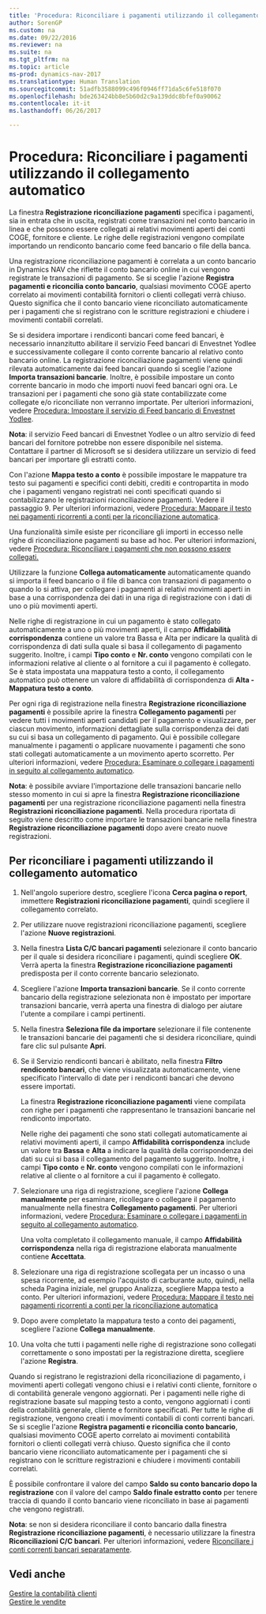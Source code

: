 ```yaml
---
title: 'Procedura: Riconciliare i pagamenti utilizzando il collegamento automatico'
author: SorenGP
ms.custom: na
ms.date: 09/22/2016
ms.reviewer: na
ms.suite: na
ms.tgt_pltfrm: na
ms.topic: article
ms-prod: dynamics-nav-2017
ms.translationtype: Human Translation
ms.sourcegitcommit: 51adfb3588099c496f0946ff71da5c6fe518f070
ms.openlocfilehash: bde263424bb8e5b60d2c9a139ddc8bfef0a90062
ms.contentlocale: it-it
ms.lasthandoff: 06/26/2017

---
```


# <a name="how-to-reconcile-payments-using-automatic-application"></a>Procedura: Riconciliare i pagamenti utilizzando il collegamento automatico
La finestra **Registrazione riconciliazione pagamenti** specifica i pagamenti, sia in entrata che in uscita, registrati come transazioni nel conto bancario in linea e che possono essere collegati ai relativi movimenti aperti dei conti COGE, fornitore e cliente. Le righe delle registrazioni vengono compilate importando un rendiconto bancario come feed bancario o file della banca.

Una registrazione riconciliazione pagamenti è correlata a un conto bancario in Dynamics NAV che riflette il conto bancario online in cui vengono registrate le transazioni di pagamento. Se si sceglie l'azione **Registra pagamenti e riconcilia conto bancario**, qualsiasi movimento COGE aperto correlato ai movimenti contabilità fornitori o clienti collegati verrà chiuso. Questo significa che il conto bancario viene riconciliato automaticamente per i pagamenti che si registrano con le scritture registrazioni e chiudere i movimenti contabili correlati.

Se si desidera importare i rendiconti bancari come feed bancari, è necessario innanzitutto abilitare il servizio Feed bancari di Envestnet Yodlee e successivamente collegare il conto corrente bancario al relativo conto bancario online. La registrazione riconciliazione pagamenti viene quindi rilevata automaticamente dai feed bancari quando si sceglie l'azione **Importa transazioni bancarie**. Inoltre, è possibile impostare un conto corrente bancario in modo che importi nuovi feed bancari ogni ora. Le transazioni per i pagamenti che sono già state contabilizzate come collegate e/o riconciliate non verranno importate. Per ulteriori informazioni, vedere [Procedura: Impostare il servizio di Feed bancario di Envestnet Yodlee](bank-how-setup-bank-statement-service.md).

**Nota**: il servizio Feed bancari di Envestnet Yodlee o un altro servizio di feed bancari del fornitore potrebbe non essere disponibile nel sistema. Contattare il partner di Microsoft se si desidera utilizzare un servizio di feed bancari per importare gli estratti conto.

Con l'azione **Mappa testo a conto** è possibile impostare le mappature tra testo sui pagamenti e specifici conti debiti, crediti e contropartita in modo che i pagamenti vengano registrati nei conti specificati quando si contabilizzano le registrazioni riconciliazione pagamenti. Vedere il passaggio 9. Per ulteriori informazioni, vedere [Procedura: Mappare il testo nei pagamenti ricorrenti a conti per la riconciliazione automatica](receivables-how-map-text-recurring-payments-accounts-auto-reconcilliation.md).

Una funzionalità simile esiste per riconciliare gli importi in eccesso nelle righe di riconciliazione pagamenti su base ad hoc. Per ulteriori informazioni, vedere [Procedura: Riconciliare i pagamenti che non possono essere collegati.](receivables-how-reconcile-payments-cannot-apply-auto.md)

Utilizzare la funzione **Collega automaticamente** automaticamente quando si importa il feed bancario o il file di banca con transazioni di pagamento o quando lo si attiva, per collegare i pagamenti ai relativi movimenti aperti in base a una corrispondenza dei dati in una riga di registrazione con i dati di uno o più movimenti aperti.

Nelle righe di registrazione in cui un pagamento è stato collegato automaticamente a uno o più movimenti aperti, il campo **Affidabilità corrispondenza** contiene un valore tra Bassa e Alta per indicare la qualità di corrispondenza di dati sulla quale si basa il collegamento di pagamento suggerito. Inoltre, i campi **Tipo conto** e **Nr. conto** vengono compilati con le informazioni relative al cliente o al fornitore a cui il pagamento è collegato. Se è stata impostata una mappatura testo a conto, il collegamento automatico può ottenere un valore di affidabilità di corrispondenza di **Alta - Mappatura testo a conto**.

Per ogni riga di registrazione nella finestra **Registrazione riconciliazione pagamenti** è possibile aprire la finestra **Collegamento pagamenti** per vedere tutti i movimenti aperti candidati per il pagamento e visualizzare, per ciascun movimento, informazioni dettagliate sulla corrispondenza dei dati su cui si basa un collegamento di pagamento. Qui è possibile collegare manualmente i pagamenti o applicare nuovamente i pagamenti che sono stati collegati automaticamente a un movimento aperto scorretto. Per ulteriori informazioni, vedere [Procedura: Esaminare o collegare i pagamenti in seguito al collegamento automatico](receivables-how-review-apply-payments-auto-application.md).

**Nota**: è possibile avviare l'importazione delle transazioni bancarie nello stesso momento in cui si apre la finestra **Registrazione riconciliazione pagamenti** per una registrazione riconciliazione pagamenti nella finestra **Registrazioni riconciliazione pagamenti**. Nella procedura riportata di seguito viene descritto come importare le transazioni bancarie nella finestra **Registrazione riconciliazione pagamenti** dopo avere creato nuove registrazioni.

## <a name="to-reconcile-payments-using-automatic-application"></a>Per riconciliare i pagamenti utilizzando il collegamento automatico
1. Nell'angolo superiore destro, scegliere l'icona **Cerca pagina o report**, immettere **Registrazioni riconciliazione pagamenti**, quindi scegliere il collegamento correlato.
2. Per utilizzare nuove registrazioni riconciliazione pagamenti, scegliere l'azione **Nuove registrazioni**.
3. Nella finestra **Lista C/C bancari pagamenti** selezionare il conto bancario per il quale si desidera riconciliare i pagamenti, quindi scegliere **OK**.
Verrà aperta la finestra **Registrazione riconciliazione pagamenti** predisposta per il conto corrente bancario selezionato.
4. Scegliere l'azione **Importa transazioni bancarie**.
Se il conto corrente bancario della registrazione selezionata non è impostato per importare transazioni bancarie, verrà aperta una finestra di dialogo per aiutare l'utente a compilare i campi pertinenti.
5. Nella finestra **Seleziona file da importare** selezionare il file contenente le transazioni bancarie dei pagamenti che si desidera riconciliare, quindi fare clic sul pulsante **Apri**.  
6. Se il Servizio rendiconti bancari è abilitato, nella finestra **Filtro rendiconto bancari**, che viene visualizzata automaticamente, viene specificato l'intervallo di date per i rendiconti bancari che devono essere importati.

    La finestra **Registrazione riconciliazione pagamenti** viene compilata con righe per i pagamenti che rappresentano le transazioni bancarie nel rendiconto importato.

    Nelle righe dei pagamenti che sono stati collegati automaticamente ai relativi movimenti aperti, il campo **Affidabilità corrispondenza** include un valore tra **Bassa** e **Alta** a indicare la qualità della corrispondenza dei dati su cui si basa il collegamento del pagamento suggerito. Inoltre, i campi **Tipo conto** e **Nr. conto** vengono compilati con le informazioni relative al cliente o al fornitore a cui il pagamento è collegato.
7. Selezionare una riga di registrazione, scegliere l'azione **Collega manualmente** per esaminare, ricollegare o collegare il pagamento manualmente nella finestra **Collegamento pagamenti**. Per ulteriori informazioni, vedere [Procedura: Esaminare o collegare i pagamenti in seguito al collegamento automatico](receivables-how-review-apply-payments-auto-application.md).

    Una volta completato il collegamento manuale, il campo **Affidabilità corrispondenza** nella riga di registrazione elaborata manualmente contiene **Accettata**.
8. Selezionare una riga di registrazione scollegata per un incasso o una spesa ricorrente, ad esempio l'acquisto di carburante auto, quindi, nella scheda Pagina iniziale, nel gruppo Analizza, scegliere Mappa testo a conto. Per ulteriori informazioni, vedere [Procedura: Mappare il testo nei pagamenti ricorrenti a conti per la riconciliazione automatica](receivables-how-map-text-recurring-payments-accounts-auto-reconcilliation.md)
9. Dopo avere completato la mappatura testo a conto dei pagamenti, scegliere l'azione **Collega manualmente**.
10. Una volta che tutti i pagamenti nelle righe di registrazione sono collegati correttamente o sono impostati per la registrazione diretta, scegliere l'azione **Registra**.

Quando si registrano le registrazioni della riconciliazione di pagamento, i movimenti aperti collegati vengono chiusi e i relativi conti cliente, fornitore o di contabilità generale vengono aggiornati. Per i pagamenti nelle righe di registrazione basate sul mapping testo a conto, vengono aggiornati i conti della contabilità generale, cliente e fornitore specificati. Per tutte le righe di registrazione, vengono creati i movimenti contabili di conti correnti bancari. Se si sceglie l'azione **Registra pagamenti e riconcilia conto bancario**, qualsiasi movimento COGE aperto correlato ai movimenti contabilità fornitori o clienti collegati verrà chiuso. Questo significa che il conto bancario viene riconciliato automaticamente per i pagamenti che si registrano con le scritture registrazioni e chiudere i movimenti contabili correlati.

È possibile confrontare il valore del campo **Saldo su conto bancario dopo la registrazione** con il valore del campo **Saldo finale estratto conto** per tenere traccia di quando il conto bancario viene riconciliato in base ai pagamenti che vengono registrati.

**Nota**: se non si desidera riconciliare il conto bancario dalla finestra **Registrazione riconciliazione pagamenti**, è necessario utilizzare la finestra **Riconciliazioni C/C bancari**. Per ulteriori informazioni, vedere [Riconciliare i conti correnti bancari separatamente](bank-how-reconcile-bank-accounts-separately.md).

## <a name="see-also"></a>Vedi anche
[Gestire la contabilità clienti](receivables-manage-receivables.md)  
[Gestire le vendite](sales-manage-sales.md)

